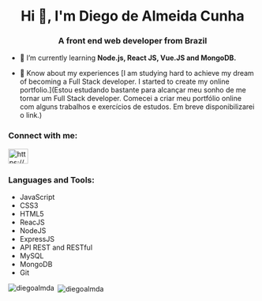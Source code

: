 <h1 align="center">Hi 👋, I'm Diego de Almeida Cunha</h1>
<h3 align="center">A front end web developer from Brazil</h3>

- 🌱 I’m currently learning **Node.js, React JS, Vue.JS and MongoDB.**

- 📄 Know about my experiences [I am studying hard to achieve my dream of becoming a Full Stack developer. I started to create my online portfolio.](Estou estudando bastante para alcançar meu sonho de me tornar um Full Stack developer. Comecei a criar meu portfólio online com alguns trabalhos e exercícios de estudos. Em breve disponibilizarei o link.)

<h3 align="left">Connect with me:</h3>
<p align="left">
<a href="https://www.linkedin.com/in/diegoalmda/" target="blank"><img align="center" src="https://cdn.jsdelivr.net/npm/simple-icons@3.0.1/icons/linkedin.svg" alt="https://www.linkedin.com/in/diegoalmda/" height="30" width="40" /></a>
</p>

<h3 align="left">Languages and Tools:</h3>

 - JavaScript
 - CSS3
 - HTML5
 - ReacJS
 - NodeJS
 - ExpressJS
 - API REST and RESTful
 - MySQL
 - MongoDB
 - Git


<p><img align="left" src="https://github-readme-stats.vercel.app/api/top-langs?username=diegoalmda&show_icons=true&locale=en&layout=compact" alt="diegoalmda" /></p>

<p>&nbsp;<img align="center" src="https://github-readme-stats.vercel.app/api?username=diegoalmda&show_icons=true&locale=en" alt="diegoalmda" /></p>

